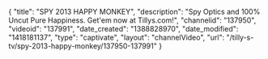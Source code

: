 {
    "title": "SPY 2013 HAPPY MONKEY",
    "description": "Spy Optics and 100% Uncut Pure Happiness. Get'em now at Tillys.com!",
    "channelid": "137950",
    "videoid": "137991",
    "date_created": "1388828970",
    "date_modified": "1418181137",
    "type": "captivate",
    "layout": "channelVideo",
    "url": "\/tilly-s-tv\/spy-2013-happy-monkey\/137950-137991"
}